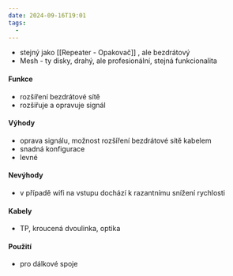 ```yaml
---
date: 2024-09-16T19:01
tags:
  - 
---
```

- stejný jako [[Repeater - Opakovač]] , ale bezdrátový
- Mesh - ty disky, drahý, ale profesionální, stejná funkcionalita
#### Funkce
- rozšíření bezdrátové sítě
- rozšiřuje a opravuje signál
#### Výhody
 - oprava signálu, možnost rozšíření bezdrátové sítě kabelem
 - snadná konfigurace
 - levné
#### Nevýhody
- v případě wifi na vstupu dochází k razantnímu snížení rychlosti
#### Kabely
- TP, kroucená dvoulinka, optika
#### Použití
- pro dálkové spoje